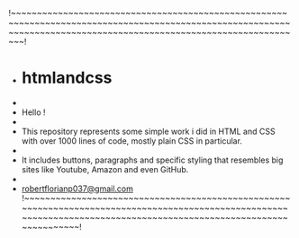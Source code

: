 !~~~~~~~~~~~~~~~~~~~~~~~~~~~~~~~~~~~~~~~~~~~~~~~~~~~~~~~~~~~~~~~~~~~~~~~~~~~~~~~~~~~~~~~~~~~~~~~~~~~~~~~~~~~~~~~~~~~~~~~~~~~~~~~~~~~~~~~~~~~~~~~~~~~~~~~~~~~~~~~~~~~~!
* # htmlandcss
*
*  Hello !
*
*  This repository represents some simple work i did in HTML and CSS with over 1000 lines of code, mostly plain CSS in particular.
*
*  It includes buttons, paragraphs and specific styling that resembles big sites like Youtube, Amazon and even GitHub.
*
* robertflorianp037@gmail.com
!~~~~~~~~~~~~~~~~~~~~~~~~~~~~~~~~~~~~~~~~~~~~~~~~~~~~~~~~~~~~~~~~~~~~~~~~~~~~~~~~~~~~~~~~~~~~~~~~~~~~~~~~~~~~~~~~~~~~~~~~~~~~~~~~~~~~~~~~~~~~~~~~~~~~~~~~~~~~~~~~~~~~!
